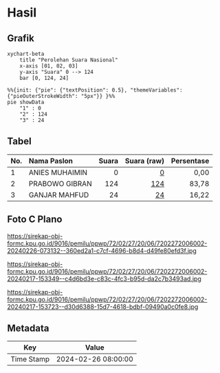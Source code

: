 # Hasil

## Grafik

```mermaid
xychart-beta
    title "Perolehan Suara Nasional"
    x-axis [01, 02, 03]
    y-axis "Suara" 0 --> 124
    bar [0, 124, 24]
```

```mermaid
%%{init: {"pie": {"textPosition": 0.5}, "themeVariables": {"pieOuterStrokeWidth": "5px"}} }%%
pie showData
    "1" : 0
    "2" : 124
    "3" : 24
```

## Tabel

| No. | Nama Paslon    | Suara | Suara (raw) | Persentase |
|:--- |:-------------- | -----:| -----------:| ----------:|
| 1   | ANIES MUHAIMIN | 0     | [0][p-1]    | 0,00       |
| 2   | PRABOWO GIBRAN | 124   | [124][p-2]  | 83,78      |
| 3   | GANJAR MAHFUD  | 24    | [24][p-3]   | 16,22      |


[p-1]: https://github.com/gigit-pemilu/pemilu-2024/blob/main/pilpres/hitung-suara/sub/72-sulawesi-tengah/sub/02-poso/sub/27-pamona-utara/sub/2006-uelincu/sub/002-tps/sub/paslon-1.txt
[p-2]: https://github.com/gigit-pemilu/pemilu-2024/blob/main/pilpres/hitung-suara/sub/72-sulawesi-tengah/sub/02-poso/sub/27-pamona-utara/sub/2006-uelincu/sub/002-tps/sub/paslon-2.txt
[p-3]: https://github.com/gigit-pemilu/pemilu-2024/blob/main/pilpres/hitung-suara/sub/72-sulawesi-tengah/sub/02-poso/sub/27-pamona-utara/sub/2006-uelincu/sub/002-tps/sub/paslon-3.txt

## Foto C Plano

https://sirekap-obj-formc.kpu.go.id/9016/pemilu/ppwp/72/02/27/20/06/7202272006002-20240226-073132--360ed2a1-c7cf-4696-b8d4-d49fe80efd3f.jpg

https://sirekap-obj-formc.kpu.go.id/9016/pemilu/ppwp/72/02/27/20/06/7202272006002-20240217-153349--c4d6bd3e-c83c-4fc3-b95d-da2c7b3493ad.jpg

https://sirekap-obj-formc.kpu.go.id/9016/pemilu/ppwp/72/02/27/20/06/7202272006002-20240217-153723--d30d6388-15d7-4618-bdbf-09490a0c0fe8.jpg


## Metadata

| Key        | Value               |
| ---------- | ------------------- |
| Time Stamp | 2024-02-26 08:00:00 |



